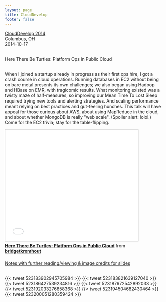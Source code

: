 ```yaml
---
layout: page
title: CloudDevelop
footer: false
---
```


<a href="http://clouddevelop.org/#Bridget_Kromhout">CloudDevelop 2014</a><br>
Columbus, OH<br>
2014-10-17<br>

<br>
Here There Be Turtles: Platform Ops in Public Cloud
<br>
<br>

When I joined a startup already in progress as their first ops hire, I got a crash course in cloud operations. Running databases in EC2 without being on bare metal presents its own challenges; we also began using Hadoop and HBase on EMR, with tragicomic results. What monitoring existed was a twisty maze of half-measures, so improving our Mean Time To Lost Sleep required trying new tools and alerting strategies. And scaling performance meant relying on best practices and gut-feeling hunches. This talk will have appeal for those curious about AWS, about using MapReduce in the cloud, and about whether MongoDB is really "web scale". (Spoiler alert: lolol.) Come for the EC2 trivia; stay for the table-flipping.


<iframe src="//www.slideshare.net/slideshow/embed_code/40431913" width="425" height="355" frameborder="0" marginwidth="0" marginheight="0" scrolling="no" style="border:1px solid #CCC; border-width:1px; margin-bottom:5px; max-width: 100%;" allowfullscreen> </iframe> <div style="margin-bottom:5px"> <strong> <a href="//www.slideshare.net/bridgetkromhout/here-there-be-turtles-platform-ops-in-public-cloud" title="Here There Be Turtles: Platform Ops in Public Cloud" target="_blank">Here There Be Turtles: Platform Ops in Public Cloud</a> </strong> from <strong><a href="//www.slideshare.net/bridgetkromhout" target="_blank">bridgetkromhout</a></strong> </div>
<br>
<a href="notes/">Notes with further reading/viewing & image credits for slides</a>
<br>
<br>

{{< tweet 523183902945705984 >}}
{{< tweet 523183821639127040 >}}
{{< tweet 523186427539234816 >}}
{{< tweet 523187672542892033 >}}
{{< tweet 523192033276858368 >}}
{{< tweet 523194504682430464 >}}
{{< tweet 523200051280359424 >}}
